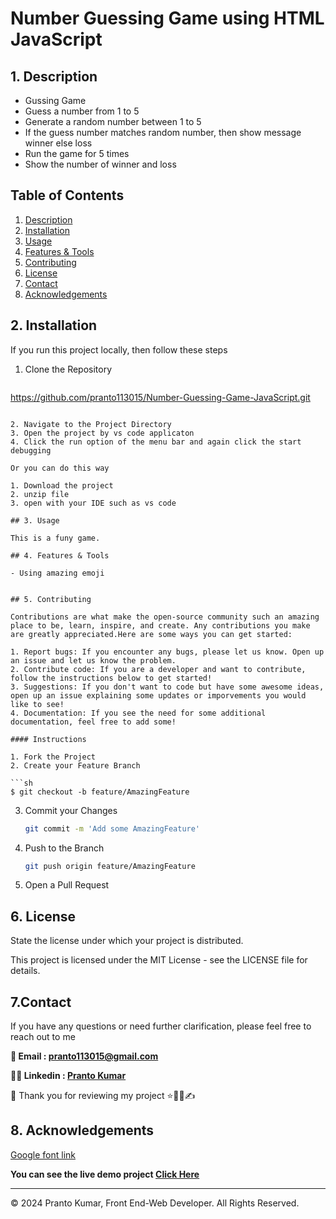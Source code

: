 # Number Guessing Game using HTML JavaScript

## 1. Description

- Gussing Game
- Guess a number from 1 to 5
- Generate a random number between 1 to 5
- If the guess number matches random number, then show message winner else loss
- Run the game for 5 times
- Show the number of winner and loss

## Table of Contents

1. [Description](#description)
2. [Installation](#installation)
3. [Usage](#usage)
4. [Features & Tools](#features)
5. [Contributing](#contributing)
6. [License](#license)
7. [Contact](#contact)
8. [Acknowledgements](#acknowledgements)

## 2. Installation

If you run this project locally, then follow these steps

1. Clone the Repository

   ```sh
  https://github.com/pranto113015/Number-Guessing-Game-JavaScript.git
   ```

2. Navigate to the Project Directory
3. Open the project by vs code applicaton
4. Click the run option of the menu bar and again click the start debugging

Or you can do this way

1. Download the project
2. unzip file
3. open with your IDE such as vs code

## 3. Usage

This is a funy game.

## 4. Features & Tools

- Using amazing emoji


## 5. Contributing

Contributions are what make the open-source community such an amazing place to be, learn, inspire, and create. Any contributions you make are greatly appreciated.Here are some ways you can get started:

1. Report bugs: If you encounter any bugs, please let us know. Open up an issue and let us know the problem.
2. Contribute code: If you are a developer and want to contribute, follow the instructions below to get started!
3. Suggestions: If you don't want to code but have some awesome ideas, open up an issue explaining some updates or imporvements you would like to see!
4. Documentation: If you see the need for some additional documentation, feel free to add some!

#### Instructions

1. Fork the Project
2. Create your Feature Branch

   ```sh
   $ git checkout -b feature/AmazingFeature
   ```

3. Commit your Changes

   ```sh
   git commit -m 'Add some AmazingFeature'
   ```

4. Push to the Branch
   ```sh
   git push origin feature/AmazingFeature
   ```
5. Open a Pull Request

## 6. License

State the license under which your project is distributed.

This project is licensed under the MIT License - see the LICENSE file for details.

## 7.Contact

If you have any questions or need further clarification, please feel free to reach out to me

**💌 Email : pranto113015@gmail.com**

**🕵️‍♂️ Linkedin : [Pranto Kumar](https://www.linkedin.com/in/pranto-kumar-a326801b3/)**

💙 Thank you for reviewing my project ⭐👨‍💻✍

## 8. Acknowledgements

[Google font link](https://fonts.googleapis.com/css2?family=Nunito:ital,wght@0,200..1000;1,200..1000&display=swap)

**You can see the live demo project [Click Here](https://pranto113015.github.io/Number-Guessing-Game-JavaScript/)**

- - - 
© 2024 Pranto Kumar, Front End-Web Developer. All Rights Reserved.